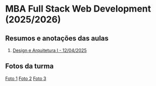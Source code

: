 # MBA Full Stack Web Development (2025/2026)

## Resumos e anotações das aulas

1. [Design e Arquitetura I - 12/04/2025](aulas/01/01-design-e-arquitetura-i.md)


## Fotos da turma

[Foto 1](fotos/foto-1-12-04-2025.jpeg)
[Foto 2](fotos/foto-1-12-04-2025.jpeg)
[Foto 3](fotos/foto-1-12-04-2025.jpeg)
